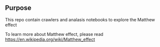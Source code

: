 ## Purpose

This repo contain crawlers and analasis notebooks to explore the Matthew effect

To learn more about Matthew effect, please read https://en.wikipedia.org/wiki/Matthew_effect
